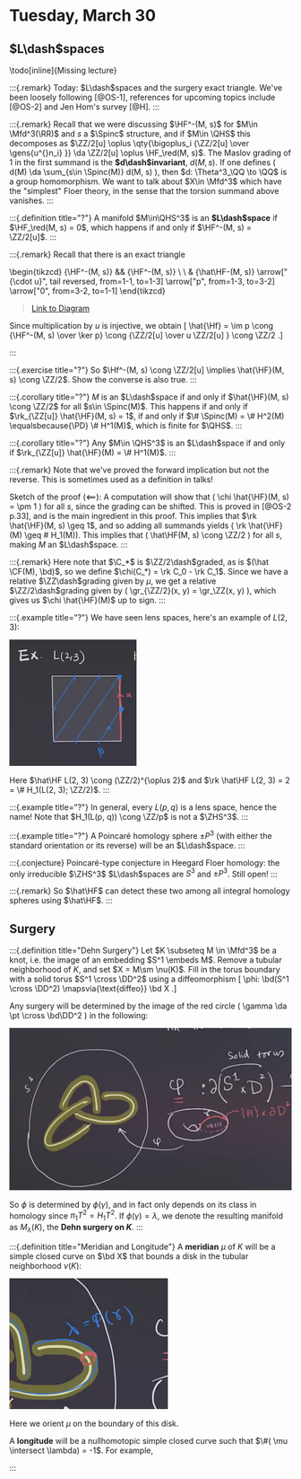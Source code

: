 # Tuesday, March 30

## $L\dash$spaces

\todo[inline]{Missing lecture}

:::{.remark}
Today: $L\dash$spaces and the surgery exact triangle.
We've been loosely following [@OS-1], references for upcoming topics include [@OS-2] and Jen Hom's survey [@H].
:::

:::{.remark}
Recall that we were discussing $\HF^-(M, s)$ for $M\in \Mfd^3(\RR)$ and $s$ a $\Spinc$ structure, and if $M\in \QHS$ this decomposes as $\ZZ/2[u] \oplus \qty{\bigoplus_i {\ZZ/2[u] \over \gens{u^{}n_i} }} \da \ZZ/2[u] \oplus \HF_\red(M, s)$.
The Maslov grading of $1$ in the first summand is the **$d\dash$invariant**, $d(M, s)$.
If one defines \( d(M) \da \sum_{s\in \Spinc(M)} d(M, s) \), then $d: \Theta^3_\QQ \to \QQ$ is a group homomorphism.
We want to talk about $X\in \Mfd^3$ which have the "simplest" Floer theory, in the sense that the torsion summand above vanishes.
:::

:::{.definition title="?"}
A manifold $M\in\QHS^3$ is an **$L\dash$space** if $\HF_\red(M, s) = 0$, which happens if and only if $\HF^-(M, s) = \ZZ/2[u]$.
:::

:::{.remark}
Recall that there is an exact triangle

\begin{tikzcd}
	{\HF^-(M, s)} && {\HF^-(M, s)} \\
	\\
	& {\hat\HF-(M, s)}
	\arrow["{\cdot u}", tail reversed, from=1-1, to=1-3]
	\arrow["p", from=1-3, to=3-2]
	\arrow["0", from=3-2, to=1-1]
\end{tikzcd}

> [Link to Diagram](https://q.uiver.app/?q=WzAsMyxbMCwwLCJcXEhGXi0oTSwgcykiXSxbMiwwLCJcXEhGXi0oTSwgcykiXSxbMSwyLCJcXGhhdFxcSEYtKE0sIHMpIl0sWzAsMSwiXFxjZG90IHUiLDAseyJzdHlsZSI6eyJ0YWlsIjp7Im5hbWUiOiJhcnJvd2hlYWQifX19XSxbMSwyLCJwIl0sWzIsMCwiMCJdXQ==)

Since multiplication by $u$ is injective, we obtain 
\[
\hat{\Hf} = \im p \cong {\HF^-(M, s) \over \ker p} \cong {\ZZ/2[u] \over u \ZZ/2[u] } \cong \ZZ/2
.\]

:::

:::{.exercise title="?"}
So $\Hf^-(M, s) \cong \ZZ/2[u] \implies \hat{\HF}(M, s) \cong \ZZ/2$.
Show the converse is also true.
:::

:::{.corollary title="?"}
$M$ is an $L\dash$space if and only if $\hat{\HF}(M, s) \cong \ZZ/2$ for all $s\in \Spinc(M)$.
This happens if and only if $\rk_{\ZZ[u]} \hat{\HF}(M, s) = 1$, if and only if $\# \Spinc(M) = \# H^2(M) \equalsbecause{\PD} \# H^1(M)$, which is finite for $\QHS$.
:::

:::{.corollary title="?"}
Any $M\in \QHS^3$ is an $L\dash$space if and only if $\rk_{\ZZ[u]} \hat{\HF}(M) = \# H^1(M)$.
:::

:::{.remark}
Note that we've proved the forward implication but not the reverse.
This is sometimes used as a definition in talks!

Sketch of the proof ($\impliedby$):
A computation will show that \( \chi \hat{\HF}(M, s) = \pm 1 \) for all $s$, since the grading can be shifted.
This is proved in [@OS-2 p.33], and is the main ingredient in this proof.
This implies that $\rk \hat{\HF}(M, s) \geq 1$, and so adding all summands yields \( \rk \hat{\HF}(M) \geq \# H_1(M)\).
This implies that \( \hat\HF(M, s) \cong \ZZ/2 \) for all $s$, making $M$ an $L\dash$space.
:::

:::{.remark}
Here note that $\C_*$ is $\ZZ/2\dash$graded, as is $(\hat \CF(M), \bd)$, so we define $\chi(C_*) = \rk C_0 - \rk C_1$.
Since we have a relative $\ZZ\dash$grading given by $\mu$, we get a relative $\ZZ/2\dash$grading given by \( \gr_{\ZZ/2}(x, y) = \gr_\ZZ(x, y) \), which gives us $\chi \hat{\HF}(M)$ up to sign.
:::

:::{.example title="?"}
We have seen lens spaces, here's an example of $L(2, 3)$:

![image_2021-03-30-11-46-39](figures/image_2021-03-30-11-46-39.png)

Here $\hat\HF L(2, 3) \cong (\ZZ/2)^{\oplus 2}$ and $\rk \hat\HF L(2, 3) = 2 = \# H_1(L(2, 3); \ZZ/2)$.
:::

:::{.example title="?"}
In general, every $L(p, q)$ is a lens space, hence the name!
Note that $H_1(L(p, q)) \cong \ZZ/p$ is not a $\ZHS^3$.
:::

:::{.example title="?"}
A Poincaré homology sphere $\pm P^3$ (with either the standard orientation or its reverse) will be an $L\dash$space.
:::

:::{.conjecture}
Poincaré-type conjecture in Heegard Floer homology:
the only irreducible $\ZHS^3$ $L\dash$spaces are $S^3$ and $\pm P^3$.
Still open!
:::

:::{.remark}
So $\hat\HF$ can detect these two among all integral homology spheres using $\hat\HF$.
:::

## Surgery

:::{.definition title="Dehn Surgery"}
Let $K \subseteq M \in \Mfd^3$ be a knot, i.e. the image of an embedding $S^1 \embeds M$.
Remove a tubular neighborhood of $K$, and set $X = M\sm \nu(K)$.
Fill in the torus boundary with a solid torus $S^1 \cross \DD^2$ using a diffeomorphism
\[
\phi: \bd(S^1 \cross \DD^2) \mapsvia{\text{diffeo}} \bd X
.\]

Any surgery will be determined by the image of the red circle \( \gamma \da \pt \cross \bd\DD^2 \) in the following:

![image_2021-03-30-12-01-24](figures/image_2021-03-30-12-01-24.png)

So $\phi$ is determined by $\phi( \gamma)$, and in fact only depends on its class in homology since $\pi_1T^2 = H_1T^2$.
If $\phi ( \gamma) = \lambda$, we denote the resulting manifold as $M_{\lambda}(K)$, the **Dehn surgery on $K$**.
:::



:::{.definition title="Meridian and Longitude"}
A **meridian** $\mu$ of $K$ will be a simple closed curve on $\bd X$ that bounds a disk in the tubular neighborhood $\nu(K)$:

![image_2021-03-30-12-05-02](figures/image_2021-03-30-12-05-02.png)

Here we orient $\mu$ on the boundary of this disk.

A **longitude** will be a nullhomotopic simple closed curve such that $\#( \mu \intersect \lambda) = -1$.
For example,

:::









